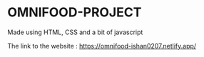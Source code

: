 # OMNIFOOD-PROJECT
Made using HTML, CSS and a bit of javascript

The link to the website : https://omnifood-ishan0207.netlify.app/
